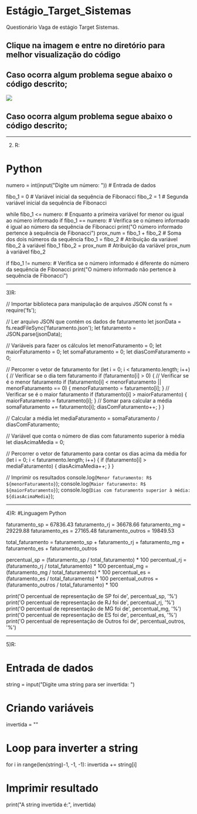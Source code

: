 # Estágio_Target_Sistemas

Questionário Vaga de estágio Target Sistemas.

<h2>Clique na imagem e entre no diretório para melhor visualização do código<h2>

## Caso ocorra algum problema segue abaixo o código descrito;

<a href="https://colab.research.google.com/drive/1JSKdP2Xo9tnrazEfjoCfjhbWgg6i_ZLL" target="_blank"><img src="https://user-images.githubusercontent.com/104304589/223461550-d7d75a8a-ace3-4637-a19f-c7f351e2edca.png" /></a>

## Caso ocorra algum problema segue abaixo o código descrito;

-----------------------------
2) R:

# Python

numero = int(input("Digite um número: ")) # Entrada de dados

fibo_1 = 0 # Variável inicial da sequência de Fibonacci
fibo_2 = 1 # Segunda variável inicial da sequência de Fibonacci

while fibo_1 <= numero: # Enquanto a primeira variável for menor ou igual ao número informado
    if fibo_1 == numero: # Verifica se o número informado é igual ao número da sequência de Fibonacci
        print("O número informado pertence à sequência de Fibonacci")
    prox_num = fibo_1 + fibo_2 # Soma dos dois números da sequência
    fibo_1 = fibo_2 # Atribuição da variável fibo_2 à variável fibo_1
    fibo_2 = prox_num # Atribuição da variável prox_num à variável fibo_2

if fibo_1 != numero: # Verifica se o número informado é diferente do número da sequência de Fibonacci
    print("O número informado não pertence à sequência de Fibonacci")

--------------------------

3)R:

// Importar biblioteca para manipulação de arquivos JSON
const fs = require('fs');

// Ler arquivo JSON que contém os dados de faturamento
let jsonData = fs.readFileSync('faturamento.json');
let faturamento = JSON.parse(jsonData);

// Variáveis para fazer os cálculos
let menorFaturamento = 0;
let maiorFaturamento = 0;
let somaFaturamento = 0;
let diasComFaturamento = 0;

// Percorrer o vetor de faturamento
for (let i = 0; i < faturamento.length; i++) {
  // Verificar se o dia tem faturamento
  if (faturamento[i] > 0) {
    // Verificar se é o menor faturamento
    if (faturamento[i] < menorFaturamento || menorFaturamento == 0) {
      menorFaturamento = faturamento[i];
    }
    // Verificar se é o maior faturamento
    if (faturamento[i] > maiorFaturamento) {
      maiorFaturamento = faturamento[i];
    }
    // Somar para calcular a média
    somaFaturamento += faturamento[i];
    diasComFaturamento++;
  }
}

// Calcular a média
let mediaFaturamento = somaFaturamento / diasComFaturamento;

// Variável que conta o número de dias com faturamento superior à média
let diasAcimaMedia = 0;

// Percorrer o vetor de faturamento para contar os dias acima da média
for (let i = 0; i < faturamento.length; i++) {
  if (faturamento[i] > mediaFaturamento) {
    diasAcimaMedia++;
  }
}

// Imprimir os resultados
console.log(`Menor faturamento: R$ ${menorFaturamento}`);
console.log(`Maior faturamento: R$ ${maiorFaturamento}`);
console.log(`Dias com faturamento superior à média: ${diasAcimaMedia}`);

----------------------

4)R:
#Linguagem Python

faturamento_sp = 67836.43
faturamento_rj = 36678.66
faturamento_mg = 29229.88
faturamento_es = 27165.48
faturamento_outros = 19849.53

total_faturamento = faturamento_sp + faturamento_rj + faturamento_mg + faturamento_es + faturamento_outros

percentual_sp = (faturamento_sp / total_faturamento) * 100
percentual_rj = (faturamento_rj / total_faturamento) * 100
percentual_mg = (faturamento_mg / total_faturamento) * 100
percentual_es = (faturamento_es / total_faturamento) * 100
percentual_outros = (faturamento_outros / total_faturamento) * 100

print('O percentual de representação de SP foi de', percentual_sp, '%')
print('O percentual de representação de RJ foi de', percentual_rj, '%')
print('O percentual de representação de MG foi de', percentual_mg, '%')
print('O percentual de representação de ES foi de', percentual_es, '%')
print('O percentual de representação de Outros foi de', percentual_outros, '%')

-------------------------

5)R:
# Entrada de dados
string = input("Digite uma string para ser invertida: ")

# Criando variáveis
invertida = ""

# Loop para inverter a string
for i in range(len(string)-1, -1, -1):
   invertida += string[i]

# Imprimir resultado
print("A string invertida é:", invertida)
